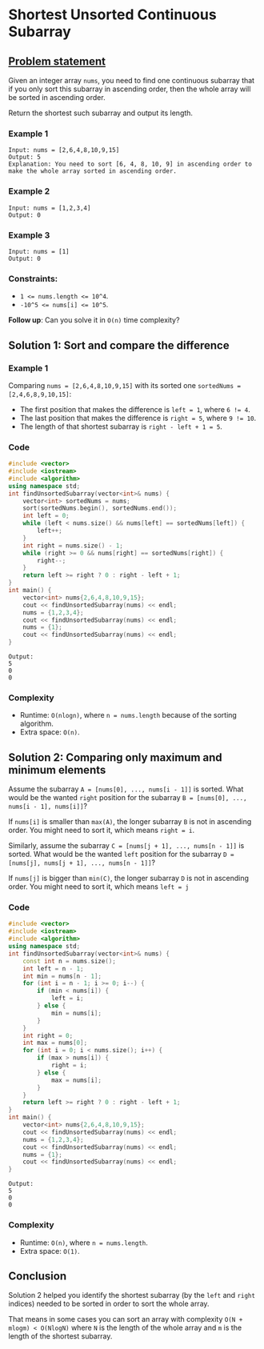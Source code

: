 # Shortest Unsorted Continuous Subarray

## [Problem statement](https://leetcode.com/problems/shortest-unsorted-continuous-subarray/)

Given an integer array `nums`, you need to find one continuous subarray that if you only sort this subarray in ascending order, then the whole array will be sorted in ascending order.

Return the shortest such subarray and output its length.


### Example 1
```text
Input: nums = [2,6,4,8,10,9,15]
Output: 5
Explanation: You need to sort [6, 4, 8, 10, 9] in ascending order to make the whole array sorted in ascending order.
```

### Example 2
```text
Input: nums = [1,2,3,4]
Output: 0
```

### Example 3
```text
Input: nums = [1]
Output: 0
``` 

### Constraints:

* `1 <= nums.length <= 10^4`.
* `-10^5 <= nums[i] <= 10^5`.

**Follow up**: Can you solve it in `O(n)` time complexity?

## Solution 1: Sort and compare the difference

### Example 1
Comparing `nums = [2,6,4,8,10,9,15]` with its sorted one `sortedNums = [2,4,6,8,9,10,15]`:

- The first position that makes the difference is `left = 1`, where `6 != 4`.
- The last position that makes the difference is `right = 5`, where `9 != 10`.
- The length of that shortest subarray is `right - left + 1 = 5`.

### Code
```cpp
#include <vector>
#include <iostream>
#include <algorithm>
using namespace std;
int findUnsortedSubarray(vector<int>& nums) {
    vector<int> sortedNums = nums;
    sort(sortedNums.begin(), sortedNums.end());
    int left = 0;
    while (left < nums.size() && nums[left] == sortedNums[left]) {
        left++;
    }
    int right = nums.size() - 1;
    while (right >= 0 && nums[right] == sortedNums[right]) {
        right--;
    }
    return left >= right ? 0 : right - left + 1;
}
int main() {
    vector<int> nums{2,6,4,8,10,9,15};
    cout << findUnsortedSubarray(nums) << endl;
    nums = {1,2,3,4};
    cout << findUnsortedSubarray(nums) << endl;
    nums = {1};
    cout << findUnsortedSubarray(nums) << endl;
}
```
```text
Output:
5
0
0
```

### Complexity
* Runtime: `O(nlogn)`, where `n = nums.length` because of the sorting algorithm.
* Extra space: `O(n)`.

## Solution 2: Comparing only maximum and minimum elements

Assume the subarray `A = [nums[0], ..., nums[i - 1]]` is sorted. What would be the wanted `right` position for the subarray `B = [nums[0], ..., nums[i - 1], nums[i]]`? 

If `nums[i]` is smaller than `max(A)`, the longer subarray `B` is not in ascending order. You might need to sort it, which means `right = i`.

Similarly, assume the subarray `C = [nums[j + 1], ..., nums[n - 1]]` is sorted. What would be the wanted `left` position for the subarray `D = [nums[j], nums[j + 1], ..., nums[n - 1]]`?

If `nums[j]` is bigger than `min(C)`, the longer subarray `D` is not in ascending order. You might need to sort it,  which means `left = j`

### Code
```cpp
#include <vector>
#include <iostream>
#include <algorithm>
using namespace std;
int findUnsortedSubarray(vector<int>& nums) {
    const int n = nums.size();
    int left = n - 1;
    int min = nums[n - 1];
    for (int i = n - 1; i >= 0; i--) {
        if (min < nums[i]) {
            left = i;
        } else {
            min = nums[i];
        }
    }
    int right = 0;
    int max = nums[0];
    for (int i = 0; i < nums.size(); i++) {
        if (max > nums[i]) {
            right = i;
        } else {
            max = nums[i];
        }
    }
    return left >= right ? 0 : right - left + 1;
}
int main() {
    vector<int> nums{2,6,4,8,10,9,15};
    cout << findUnsortedSubarray(nums) << endl;
    nums = {1,2,3,4};
    cout << findUnsortedSubarray(nums) << endl;
    nums = {1};
    cout << findUnsortedSubarray(nums) << endl;
}
```
```text
Output:
5
0
0
```

### Complexity
* Runtime: `O(n)`, where `n = nums.length`.
* Extra space: `O(1)`.

## Conclusion
Solution 2 helped you identify the shortest subarray (by the `left` and `right` indices) needed to be sorted in order to sort the whole array.

That means in some cases you can sort an array with complexity `O(N + mlogm) < O(NlogN)` where `N` is the length of the whole array and `m` is the length of the shortest subarray.



